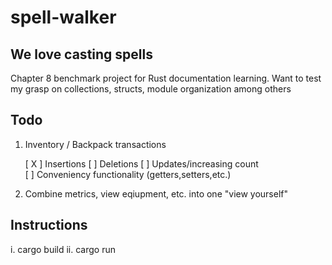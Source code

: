 # spell-walker
## We love casting spells
  Chapter 8 benchmark project for Rust documentation learning. Want to test my grasp on collections, structs, module organization among others

## Todo
  1. Inventory / Backpack transactions
    
        [ X ] Insertions
        [ ] Deletions
        [ ] Updates/increasing count  
        [ ] Conveniency functionality (getters,setters,etc.)
  2. Combine metrics, view eqiupment, etc. into one "view yourself"

## Instructions
  i. cargo build
  ii. cargo run
